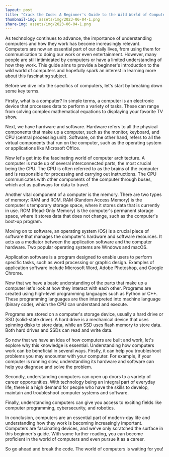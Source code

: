 ```yaml
---
layout: post
title: "Crack the Code: A Beginner's Guide to the Wild World of Computers!"
thumbnail-img: assets/img/2023-06-04-1.png
share-img: assets/img/2023-06-04-1.png
---
```


As technology continues to advance, the importance of understanding computers and how they work has become increasingly relevant. Computers are now an essential part of our daily lives, from using them for communication to doing our work or even entertainment. However, many people are still intimidated by computers or have a limited understanding of how they work. This guide aims to provide a beginner's introduction to the wild world of computers and hopefully spark an interest in learning more about this fascinating subject.

Before we dive into the specifics of computers, let's start by breaking down some key terms.

Firstly, what is a computer? In simple terms, a computer is an electronic device that processes data to perform a variety of tasks. These can range from solving complex mathematical equations to displaying your favorite TV show.

Next, we have hardware and software. Hardware refers to all the physical components that make up a computer, such as the monitor, keyboard, and CPU (central processing unit). Software, on the other hand, refers to all the virtual components that run on the computer, such as the operating system or applications like Microsoft Office.

Now let's get into the fascinating world of computer architecture. A computer is made up of several interconnected parts, the most crucial being the CPU. The CPU is often referred to as the brains of the computer and is responsible for processing and carrying out instructions. The CPU communicates with other components of the computer through buses, which act as pathways for data to travel.

Another vital component of a computer is the memory. There are two types of memory: RAM and ROM. RAM (Random Access Memory) is the computer's temporary storage space, where it stores data that is currently in use. ROM (Read-Only Memory) is the computer's permanent storage space, where it stores data that does not change, such as the computer's boot-up program.

Moving on to software, an operating system (OS) is a crucial piece of software that manages the computer's hardware and software resources. It acts as a mediator between the application software and the computer hardware. Two popular operating systems are Windows and macOS.

Application software is a program designed to enable users to perform specific tasks, such as word processing or graphic design. Examples of application software include Microsoft Word, Adobe Photoshop, and Google Chrome.

Now that we have a basic understanding of the parts that make up a computer let's look at how they interact with each other. Programs are created using high-level programming languages such as Python or C++. These programming languages are then interpreted into machine language (binary code), which the CPU can understand and execute.

Programs are stored on a computer's storage device, usually a hard drive or SSD (solid-state drive). A hard drive is a mechanical device that uses spinning disks to store data, while an SSD uses flash memory to store data. Both hard drives and SSDs can read and write data.

So now that we have an idea of how computers are built and work, let's explore why this knowledge is essential. Understanding how computers work can be beneficial in several ways. Firstly, it can help you troubleshoot problems you may encounter with your computer. For example, if your computer is running slow, understanding its hardware and software can help you diagnose and solve the problem.

Secondly, understanding computers can open up doors to a variety of career opportunities. With technology being an integral part of everyday life, there is a high demand for people who have the skills to develop, maintain and troubleshoot computer systems and software.

Finally, understanding computers can give you access to exciting fields like computer programming, cybersecurity, and robotics.

In conclusion, computers are an essential part of modern-day life and understanding how they work is becoming increasingly important. Computers are fascinating devices, and we've only scratched the surface in this beginner's guide. With some further reading, you can become proficient in the world of computers and even pursue it as a career.

So go ahead and break the code. The world of computers is waiting for you!